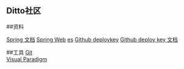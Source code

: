 ## Ditto社区

##资料

[Spring 文档](https://spring.io/guides)
[Spring Web](https://spring.io/guides/gs/serving-web-content/)
[es](https://elasticsearch.cn/explore)
[Github deploykey](https://developer.github.com/v3/guides/managing-depoly-keys/#deploy-keys)
[Github deploy key 文档](https://docs.github.com/cn/github/authenticating-to-github/keeping-your-account-and-data-secure/creating-a-personal-access-token)


##工具
[Git](https://git-scm.com/download)   
[Visual Paradigm](https://www.visual-paradigm.com)